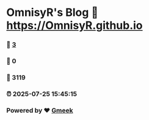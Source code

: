 # OmnisyR's Blog :link: https://OmnisyR.github.io 
### :page_facing_up: [3](https://OmnisyR.github.io/tag.html) 
### :speech_balloon: 0 
### :hibiscus: 3119 
### :alarm_clock: 2025-07-25 15:45:15 
### Powered by :heart: [Gmeek](https://github.com/Meekdai/Gmeek)
